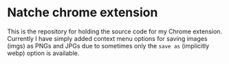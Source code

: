 # Natche chrome extension

This is the repository for holding the source code for my Chrome extension. Currently I have simply added context menu options for saving images (imgs) as PNGs and JPGs due to sometimes only the `save as` (implicitly webp) option is available.
